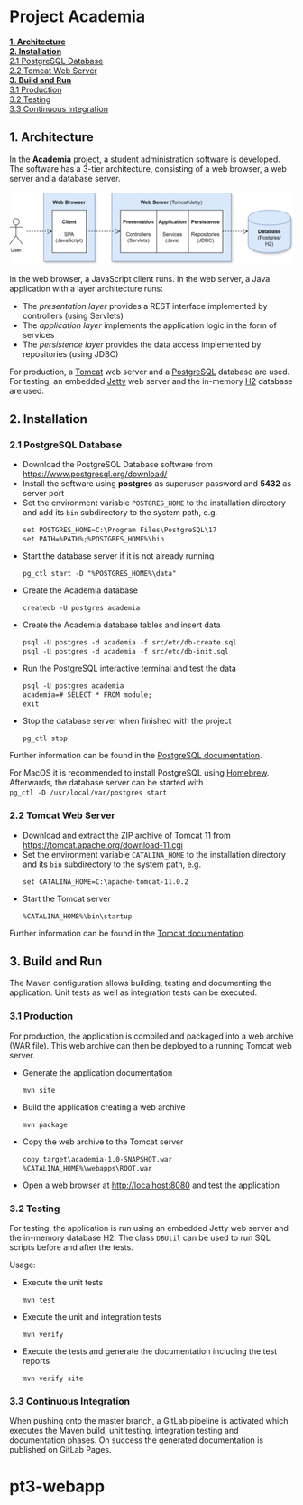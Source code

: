 # Project Academia


**[1. Architecture](#1-architecture)**  
**[2. Installation](#2-installation)**  
[2.1 PostgreSQL Database](#21-postgresql-database)  
[2.2 Tomcat Web Server](#22-tomcat-web-server)  
**[3. Build and Run](#3-build-and-run)**  
[3.1 Production](#31-production)  
[3.2 Testing](#32-testing)  
[3.3 Continuous Integration](#33-continuous-integration)


## 1. Architecture

In the **Academia** project, a student administration software is developed. The software has a 3-tier architecture,
consisting of a web browser, a web server and a database server.

![Architecture](architecture.svg)

In the web browser, a JavaScript client runs. In the web server, a Java application with a layer architecture runs:
- The *presentation layer* provides a REST interface implemented by controllers (using Servlets)
- The *application layer* implements the application logic in the form of services
- The *persistence layer* provides the data access implemented by repositories (using JDBC)

For production, a [Tomcat](https://tomcat.apache.org/) web server and a [PostgreSQL](https://www.postgresql.org/)
database are used. For testing, an embedded [Jetty](https://www.eclipse.org/jetty/) web server and the
in-memory [H2](https://h2database.com/) database are used.


## 2. Installation

### 2.1 PostgreSQL Database

- Download the PostgreSQL Database software from https://www.postgresql.org/download/
- Install the software using **postgres** as superuser password and **5432** as server port
- Set the environment variable `POSTGRES_HOME` to the installation directory and add its `bin` subdirectory to the
  system path, e.g.
  ```
  set POSTGRES_HOME=C:\Program Files\PostgreSQL\17
  set PATH=%PATH%;%POSTGRES_HOME%\bin
  ```
- Start the database server if it is not already running
  ```
  pg_ctl start -D "%POSTGRES_HOME%\data"
  ```
- Create the Academia database
  ```
  createdb -U postgres academia
  ```
- Create the Academia database tables and insert data
  ```
  psql -U postgres -d academia -f src/etc/db-create.sql
  psql -U postgres -d academia -f src/etc/db-init.sql
  ```
- Run the PostgreSQL interactive terminal and test the data
  ```
  psql -U postgres academia
  academia=# SELECT * FROM module;
  exit
  ```  
- Stop the database server when finished with the project
  ```
  pg_ctl stop
  ```

Further information can be found in the [PostgreSQL documentation](https://www.postgresql.org/docs/15/index.html).

For MacOS it is recommended to install PostgreSQL using [Homebrew](https://formulae.brew.sh/formula/postgresql).
Afterwards, the database server can be started with  
`pg_ctl -D /usr/local/var/postgres start`

### 2.2 Tomcat Web Server

- Download and extract the ZIP archive of Tomcat 11 from https://tomcat.apache.org/download-11.cgi
- Set the environment variable `CATALINA_HOME` to the installation directory and its `bin` subdirectory to the system
  path, e.g.
  ```
  set CATALINA_HOME=C:\apache-tomcat-11.0.2
  ```
- Start the Tomcat server
  ```
  %CATALINA_HOME%\bin\startup
  ```

Further information can be found in the [Tomcat documentation](https://tomcat.apache.org/tomcat-10.1-doc/index.html).


## 3. Build and Run

The Maven configuration allows building, testing and documenting the application. Unit tests as well as integration
tests can be executed.

### 3.1 Production

For production, the application is compiled and packaged into a web archive (WAR file). This web archive can then be
deployed to a running Tomcat web server.

- Generate the application documentation
  ```
  mvn site
  ```
- Build the application creating a web archive
  ```
  mvn package
  ```
- Copy the web archive to the Tomcat server
  ```
  copy target\academia-1.0-SNAPSHOT.war %CATALINA_HOME%\webapps\ROOT.war
  ```
- Open a web browser at [http://localhost:8080](http://localhost:8080) and test the application

### 3.2 Testing

For testing, the application is run using an embedded Jetty web server and the in-memory database H2. The class `DBUtil`
can be used to run SQL scripts before and after the tests.

Usage:
- Execute the unit tests
  ```
  mvn test
  ```
- Execute the unit and integration tests
  ```
  mvn verify
  ```
- Execute the tests and generate the documentation including the test reports
  ```
  mvn verify site
  ```


### 3.3 Continuous Integration

When pushing onto the master branch, a GitLab pipeline is activated which executes the Maven build, unit testing,
integration testing and documentation phases. On success the generated documentation is published on GitLab Pages.
# pt3-webapp
